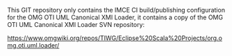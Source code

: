 This GIT repository only contains the IMCE CI build/publishing configuration
for the OMG OTI UML Canonical XMI Loader,
it contains a copy of the OMG OTI UML Canonical XMI Loader SVN repository:

https://www.omgwiki.org/repos/TIWG/Eclipse%20Scala%20Projects/org.omg.oti.uml.loader/
